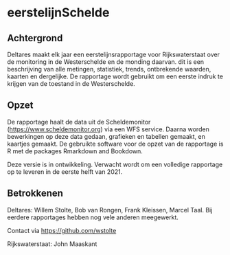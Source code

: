 # eerstelijnSchelde

## Achtergrond

Deltares maakt elk jaar een eerstelijnsrapportage voor Rijkswaterstaat over de monitoring in de Westerschelde en de monding daarvan. dit is een beschrijving van alle metingen, statistiek, trends, ontbrekende waarden, kaarten en dergelijke. De rapportage wordt gebruikt om een eerste indruk te krijgen van de toestand in de Westerschelde. 

## Opzet

De rapportage haalt de data uit de Scheldemonitor (https://www.scheldemonitor.org) via een WFS service. Daarna worden bewerkingen op deze data gedaan, grafieken en tabellen gemaakt, en kaartjes gemaakt. De gebruikte software voor de opzet van de rapportage is R met de packages Rmarkdown and Bookdown.

Deze versie is in ontwikkeling. Verwacht wordt om een volledige rapportage op te leveren in de eerste helft van 2021. 

## Betrokkenen

Deltares: Willem Stolte, Bob van Rongen, Frank Kleissen, Marcel Taal. Bij eerdere rapportages hebben nog vele anderen meegewerkt.

Contact via https://github.com/wstolte

Rijkswaterstaat: John Maaskant
